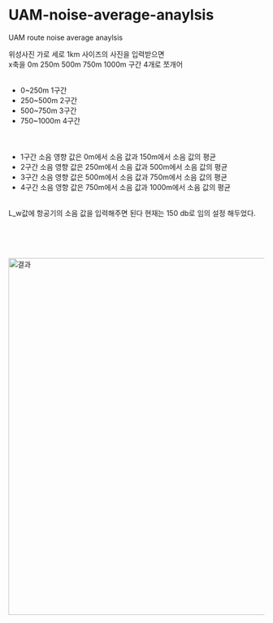 # UAM-noise-average-anaylsis
UAM route noise average anaylsis

위성사진 가로 세로 1km 사이즈의 사진을 입력받으면  <br>
x축을 0m 250m 500m 750m 1000m 구간 4개로 쪼개어 <br> <br>
- 0~250m 1구간 <br>
- 250~500m 2구간 <br>
- 500~750m 3구간 <br>
- 750~1000m 4구간 <br>
 <br> <br> <br>
- 1구간 소음 영향 값은 0m에서 소음 값과 150m에서 소음 값의 평균 <br>
- 2구간 소음 영향 값은 250m에서 소음 값과 500m에서 소음 값의 평균 <br>
- 3구간 소음 영향 값은 500m에서 소음 값과 750m에서 소음 값의 평균 <br>
- 4구간 소음 영향 값은 750m에서 소음 값과 1000m에서 소음 값의 평균 <br>
 <br>
L_w값에 항공기의 소음 값을 입력해주면 된다 현재는 150 db로 임의 설정 해두었다.

 <br> <br> <br>

<img width="703" alt="결과" src="https://github.com/user-attachments/assets/33270e5d-29e5-4ea1-ab48-0a135f50a703">
